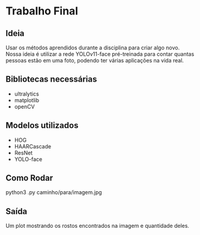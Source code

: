 # Trabalho Final

## Ideia

Usar os métodos aprendidos durante a disciplina para criar algo novo.
Nossa ideia é utilizar a rede YOLOv11-face pré-treinada para contar quantas pessoas estão em uma foto, podendo ter várias aplicações na vida real.

## Bibliotecas necessárias
- ultralytics
- matplotlib
- openCV

## Modelos utilizados
- HOG
- HAARCascade
- ResNet
- YOLO-face

## Como Rodar
python3 <modelo>.py caminho/para/imagem.jpg

## Saída
Um plot mostrando os rostos encontrados na imagem e quantidade deles.